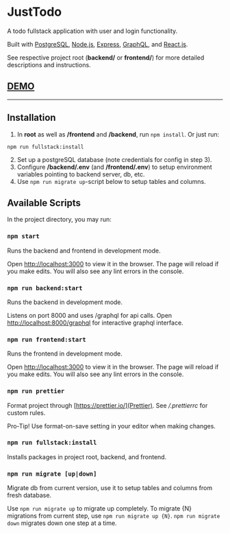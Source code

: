 # JustTodo

A todo fullstack application with user and login functionality.

Built with [PostgreSQL](https://www.postgresql.org/), [Node.js](https://nodejs.org), [Express](https://expressjs.com/), [GraphQL](https://graphql.org/), and [React.js](https://reactjs.org/).

See respective project root (**backend/** or **frontend/**) for more detailed descriptions and instructions.

## [DEMO](https://justtodoit.herokuapp.com)

---

## Installation

1. In **root** as well as **/frontend** and **/backend**, run `npm install`. Or just run:

```
npm run fullstack:install
```

2. Set up a postgreSQL database (note credentials for config in step 3).
3. Configure **/backend/.env** (and **/frontend/.env**) to setup environment variables pointing to backend server, db, etc.
4. Use `npm run migrate up`-script below to setup tables and columns.

## Available Scripts

In the project directory, you may run:

### `npm start`

Runs the backend and frontend in development mode.

Open [http://localhost:3000](http://localhost:3000) to view it in the browser. The page will reload if you make edits. You will also see any lint errors in the console.

### `npm run backend:start`

Runs the backend in development mode.

Listens on port 8000 and uses /graphql for api calls. Open [http://localhost:8000/graphql](http://localhost:8000/graphql) for interactive graphql interface.

### `npm run frontend:start`

Runs the frontend in development mode.

Open [http://localhost:3000](http://localhost:3000) to view it in the browser. The page will reload if you make edits. You will also see any lint errors in the console.

### `npm run prettier`

Format project through [https://prettier.io/](Prettier). See _/.prettierrc_ for custom rules.

Pro-Tip! Use format-on-save setting in your editor when making changes.

### `npm run fullstack:install`

Installs packages in project root, backend, and frontend.

### `npm run migrate [up|down]`

Migrate db from current version, use it to setup tables and columns from fresh database.

Use `npm run migrate up` to migrate up completely. To migrate {N} migrations from current step, use `npm run migrate up {N}`. `npm run migrate down` migrates down one step at a time.
